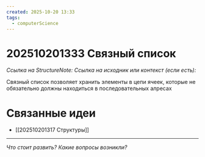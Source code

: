 ```yaml
---
created: 2025-10-20 13:33
tags:
  - computerScience
---
```

# 202510201333 Связный список

*Ссылка на StructureNote:*
*Ссылка на исходник или контекст (если есть):* 

Связный список позволяет хранить элементы в цепи ячеек, которые не обязательно должны находиться в последовательных алресах 
# Связанные идеи
- [[202510201317 Структуры]]
---

*Что стоит развить? Какие вопросы возникли?*